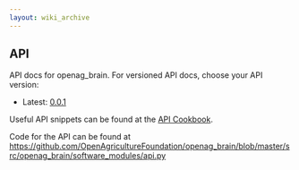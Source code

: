 ```yaml
---
layout: wiki_archive
---
```


## API

API docs for openag_brain. For versioned API docs, choose your API
version:

  - Latest: [0.0.1](../openag_brain/api/0.0.1.md)

Useful API snippets can be found at the [API
Cookbook](../openag_brain/api_cookbook.md).

Code for the API can be found at
<https://github.com/OpenAgricultureFoundation/openag_brain/blob/master/src/openag_brain/software_modules/api.py>
